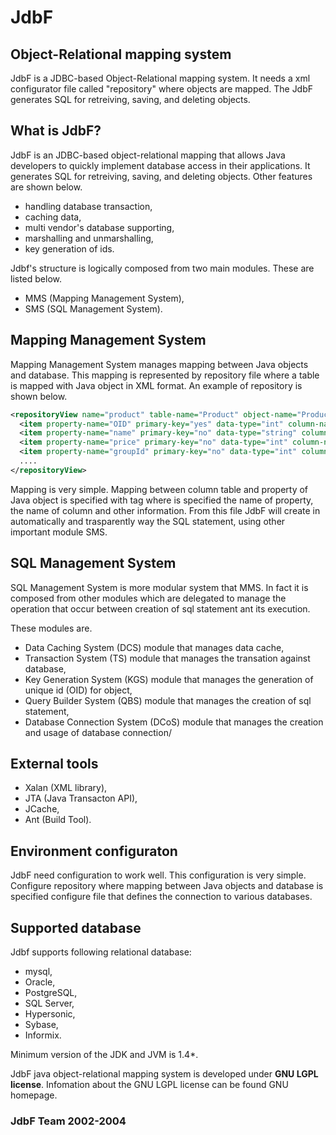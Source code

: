 # JdbF
## Object-Relational mapping system

JdbF is a JDBC-based Object-Relational mapping system. It needs a xml configurator file called "repository" where objects are mapped. The JdbF generates SQL for retreiving, saving, and deleting objects.

## What is JdbF?

JdbF is an JDBC-based object-relational mapping that allows Java developers to quickly implement database access in their applications. It generates SQL for retreiving, saving, and deleting objects. Other features are shown below.

- handling database transaction,
- caching data,
- multi vendor's database supporting,
- marshalling and unmarshalling,
- key generation of ids.

Jdbf's structure is logically composed from two main modules. These are listed below.
- MMS (Mapping Management System),
- SMS (SQL Management System).

## Mapping Management System

Mapping Management System manages mapping between Java objects and database. This mapping is represented by repository file where a table is mapped with Java object in XML format. An example of repository is shown below.

```XML
<repositoryView name="product" table-name="Product" object-name="Product" database-name="jdbf">
  <item property-name="OID" primary-key="yes" data-type="int" column-name="id" />
  <item property-name="name" primary-key="no" data-type="string" column-name="name" />
  <item property-name="price" primary-key="no" data-type="int" column-name="price" />          
  <item property-name="groupId" primary-key="no" data-type="int" column-name="group_id" />          
  ....
</repositoryView>
```
	  
Mapping is very simple. Mapping between column table and property of Java object is specified with tag <item/> where is specified the name of property, the name of column and other information. From this file JdbF will create in automatically and trasparently way the SQL statement, using other important module SMS.

## SQL Management System

SQL Management System is more modular system that MMS. In fact it is composed from other modules which are delegated to manage the operation that occur between creation of sql statement ant its execution.

These modules are.

- Data Caching System (DCS) module that manages data cache,
- Transaction System (TS) module that manages the transation against database,
- Key Generation System (KGS) module that manages the generation of unique id (OID) for object,
- Query Builder System (QBS) module that manages the creation of sql statement,
- Database Connection System (DCoS) module that manages the creation and usage of database connection/

## External tools

- Xalan (XML library),
- JTA (Java Transacton API),
- JCache,
- Ant (Build Tool).

## Environment configuraton

JdbF need configuration to work well. This configuration is very simple. Configure repository where mapping between Java objects and database is specified
configure file that defines the connection to various databases.

## Supported database

Jdbf supports following relational database:
- mysql,
- Oracle,
- PostgreSQL,
- SQL Server,
- Hypersonic,
- Sybase,
- Informix.

Minimum version of the JDK and JVM is 1.4*.

JdbF java object-relational mapping system is developed under **GNU LGPL license**. Infomation about the GNU LGPL license can be found GNU homepage.

### JdbF Team 2002-2004

